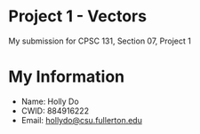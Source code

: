 # Project 1 - Vectors

My submission for CPSC 131, Section 07, Project 1

# My Information

* Name: Holly Do
* CWID: 884916222
* Email: hollydo@csu.fullerton.edu
